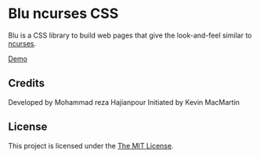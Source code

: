 # Blu ncurses CSS  #

Blu is a CSS library to build web pages that give the look-and-feel similar to [ncurses](https://en.wikipedia.org/wiki/Ncurses).

[Demo](http://prurigro.github.io/css-cursesmenu/)

## Credits ##

Developed by Mohammad reza Hajianpour
Initiated by Kevin MacMartin

## License ##

This project is licensed under the [The MIT License](http://opensource.org/licenses/MIT).
